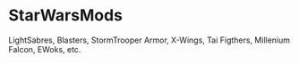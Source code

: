 # StarWarsMods
LightSabres, Blasters, StormTrooper Armor, X-Wings, Tai Figthers, Millenium Falcon, EWoks, etc.
